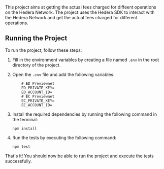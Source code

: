 This project aims at getting the actual fees charged for diffeent operations on the Hedera Network. The project uses the Hedera SDK to interact with the Hedera Network and get the actual fees charged for different operations.


## Running the Project

To run the project, follow these steps:

1. Fill in the environment variables by creating a file named `.env` in the root directory of the project.
2. Open the `.env` file and add the following variables:

    ```plaintext
        # ED Previewnet
        ED_PRIVATE_KEY=
        ED_ACCOUNT_ID=
        # EC Previewnet
        EC_PRIVATE_KEY=
        EC_ACCOUNT_ID=
    ```

3. Install the required dependencies by running the following command in the terminal:

    ```shell
    npm install
    ```

4. Run the tests by executing the following command:

    ```shell
    npm test
    ```

That's it! You should now be able to run the project and execute the tests successfully.